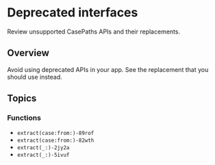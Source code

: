 # Deprecated interfaces

Review unsupported CasePaths APIs and their replacements.

## Overview

Avoid using deprecated APIs in your app. See the replacement that you should use instead.

## Topics

### Functions

- ``extract(case:from:)-89rof``
- ``extract(case:from:)-82wth``
- ``extract(_:)-2jy2a``
- ``extract(_:)-5ivuf``
